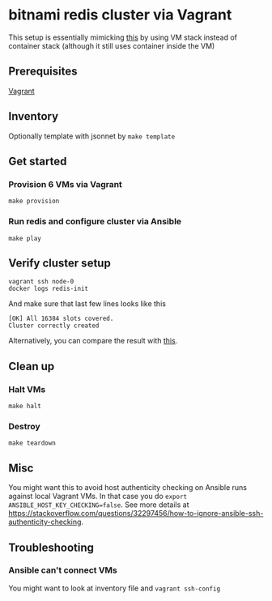 # bitnami redis cluster via Vagrant

This setup is essentially mimicking [this](https://github.com/bitnami/bitnami-docker-redis-cluster/blob/master/docker-compose.yml) by using VM stack instead of container stack (although it still uses container inside the VM)


## Prerequisites

[Vagrant](https://www.vagrantup.com/)


## Inventory
Optionally template with jsonnet by `make template`


## Get started

### Provision 6 VMs via Vagrant
`make provision`

### Run redis and configure cluster via Ansible
`make play`

## Verify cluster setup

```
vagrant ssh node-0
docker logs redis-init
```

And make sure that last few lines looks like this

```
[OK] All 16384 slots covered.
Cluster correctly created
```

Alternatively, you can compare the result with [this](https://github.com/bitnami/bitnami-docker-redis-cluster).

## Clean up

### Halt VMs
`make halt`

### Destroy
`make teardown`

## Misc
You might want this to avoid host authenticity checking on Ansible runs against local Vagrant VMs.
In that case you do `export ANSIBLE_HOST_KEY_CHECKING=false`.
See more details at https://stackoverflow.com/questions/32297456/how-to-ignore-ansible-ssh-authenticity-checking.

## Troubleshooting

### Ansible can't connect VMs
You might want to look at inventory file and `vagrant ssh-config`
